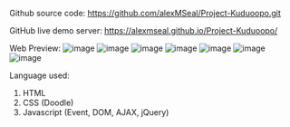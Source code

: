 Github source code:
https://github.com/alexMSeal/Project-Kuduoopo.git 

GitHub live demo server:
https://alexmseal.github.io/Project-Kuduoopo/ 


Web Preview:
![image](https://github.com/alexMSeal/Project-Kuduoopo/assets/151509244/a3cdd0a3-a7db-4386-a58a-d9edd830dfff)
![image](https://github.com/alexMSeal/Project-Kuduoopo/assets/151509244/4566804c-f3c2-436f-9ff1-214e4c317e0b)
![image](https://github.com/alexMSeal/Project-Kuduoopo/assets/151509244/2f507600-8e2d-47be-b7e8-8c72262ecd56)
![image](https://github.com/alexMSeal/Project-Kuduoopo/assets/151509244/5e4a5fe1-d746-4968-9aa6-9a9943f834b0)
![image](https://github.com/alexMSeal/Project-Kuduoopo/assets/151509244/d445b0fc-bfef-4bb8-8585-87595d2da1f5)
![image](https://github.com/alexMSeal/Project-Kuduoopo/assets/151509244/cb55d2e9-70be-43e0-82e2-21d813821e34)
![image](https://github.com/alexMSeal/Project-Kuduoopo/assets/151509244/633c4c1f-dd0b-47e9-906c-1c139f073854)


Language used:
1. HTML
2. CSS (Doodle)
3. Javascript (Event, DOM, AJAX, jQuery)
